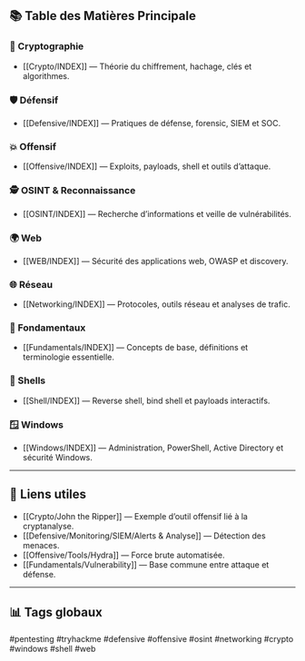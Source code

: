 ## 📚 Table des Matières Principale

### 🔐 Cryptographie
- [[Crypto/INDEX]] — Théorie du chiffrement, hachage, clés et algorithmes.

### 🛡️ Défensif
- [[Defensive/INDEX]] — Pratiques de défense, forensic, SIEM et SOC.

### 💥 Offensif
- [[Offensive/INDEX]] — Exploits, payloads, shell et outils d’attaque.

### 🕵️ OSINT & Reconnaissance
- [[OSINT/INDEX]] — Recherche d’informations et veille de vulnérabilités.

### 🌍 Web
- [[WEB/INDEX]] — Sécurité des applications web, OWASP et discovery.

### 🌐 Réseau
- [[Networking/INDEX]] — Protocoles, outils réseau et analyses de trafic.

### 🧠 Fondamentaux
- [[Fundamentals/INDEX]] — Concepts de base, définitions et terminologie essentielle.

### 🐚 Shells
- [[Shell/INDEX]] — Reverse shell, bind shell et payloads interactifs.

### 🪟 Windows
- [[Windows/INDEX]] — Administration, PowerShell, Active Directory et sécurité Windows.

---

## 🧩 Liens utiles
- [[Crypto/John the Ripper]] — Exemple d’outil offensif lié à la cryptanalyse.  
- [[Defensive/Monitoring/SIEM/Alerts & Analyse]] — Détection des menaces.  
- [[Offensive/Tools/Hydra]] — Force brute automatisée.  
- [[Fundamentals/Vulnerability]] — Base commune entre attaque et défense.  

---

## 📊 Tags globaux
#pentesting #tryhackme #defensive #offensive #osint #networking #crypto #windows #shell #web


